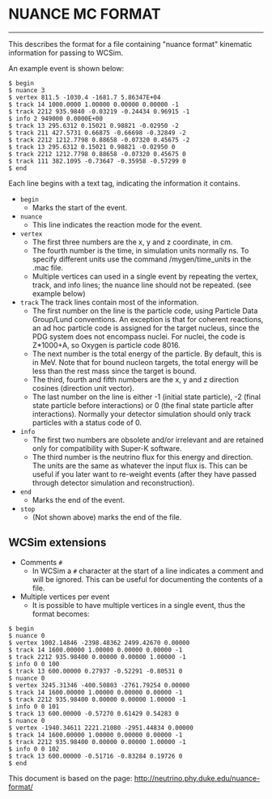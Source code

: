 # NUANCE MC FORMAT
---

This describes the format for a file containing "nuance format" kinematic
information for passing to WCSim.

An example event is shown below:
```
$ begin
$ nuance 3
$ vertex 811.5 -1030.4 -1681.7 5.86347E+04
$ track 14 1000.0000 1.00000 0.00000 0.00000 -1
$ track 2212 935.9840 -0.03219 -0.24434 0.96915 -1
$ info 2 949000 0.0000E+00
$ track 13 295.6312 0.15021 0.98821 -0.02950 -2
$ track 211 427.5731 0.66875 -0.66698 -0.32849 -2
$ track 2212 1212.7798 0.88658 -0.07320 0.45675 -2
$ track 13 295.6312 0.15021 0.98821 -0.02950 0
$ track 2212 1212.7798 0.88658 -0.07320 0.45675 0
$ track 111 382.1095 -0.73647 -0.35958 -0.57299 0
$ end
```

Each line begins with a text tag, indicating the information it contains.

* `begin`
  * Marks the start of the event.
* `nuance`
  * This line indicates the reaction mode for the event.
* `vertex`
  * The first three numbers are the x, y and z coordinate, in cm.
  * The fourth number is the time, in simulation units normally ns.  To specify
    different units use the command /mygen/time_units in the .mac file.
  * Multiple vertices can used in a single event by repeating the vertex, track, and info
    lines; the nuance line should not be repeated. (see example below)
* `track`
	The track lines contain most of the information. 
	* The first number on the line is the particle code, using Particle
    Data Group/Lund conventions. An exception is that for coherent reactions, an
    ad hoc particle code is assigned for the target nucleus, since the PDG
    system does not encompass nuclei. For nuclei, the code is Z*1000+A, so
    Oxygen is particle code 8016. 
	* The next number is the total energy of the
    particle. By default, this is in MeV. Note that for bound nucleon targets,
    the total energy will be less than the rest mass since the target is
    bound.
	* The third, fourth and fifth numbers are the x, y and z
    direction cosines (direction unit vector).
	* The last number on the line is either -1 (initial state particle), -2 (final state particle
    before interactions) or 0 (the final state particle after interactions).
    Normally your detector simulation should only track particles with a status
    code of 0.	
* `info`
    * The first two numbers are obsolete and/or irrelevant and are retained
    only for compatibility with Super-K software. 
	* The third number is the neutrino flux for this energy and direction. The units are the same as
    whatever the input flux is. This can be useful if you later want to
    re-weight events (after they have passed through detector simulation and
    reconstruction).
* `end`
    * Marks the end of the event.
* `stop`
    * (Not shown above) marks the end of the file.

## WCSim extensions

* Comments `#`
    * In WCSim a `#` character at the start of a line indicates a comment and
    will be ignored. This can be useful for documenting the contents of a file.
* Multiple vertices per event
    * It is possible to have multiple vertices in a single event, thus the format becomes:
```
$ begin
$ nuance 0
$ vertex 1002.14846 -2398.48362 2499.42670 0.00000
$ track 14 1600.00000 1.00000 0.00000 0.00000 -1
$ track 2212 935.98400 0.00000 0.00000 1.00000 -1
$ info 0 0 100
$ track 13 600.00000 0.27937 -0.52291 -0.80531 0
$ nuance 0
$ vertex 3245.31346 -400.50803 -2761.79254 0.00000
$ track 14 1600.00000 1.00000 0.00000 0.00000 -1
$ track 2212 935.98400 0.00000 0.00000 1.00000 -1
$ info 0 0 101
$ track 13 600.00000 -0.57270 0.61429 0.54283 0
$ nuance 0
$ vertex -1940.34611 2221.21080 -2951.44834 0.00000
$ track 14 1600.00000 1.00000 0.00000 0.00000 -1
$ track 2212 935.98400 0.00000 0.00000 1.00000 -1
$ info 0 0 102
$ track 13 600.00000 -0.51716 -0.83284 0.19726 0
$ end
```
   
This document is based on the page: http://neutrino.phy.duke.edu/nuance-format/
      
